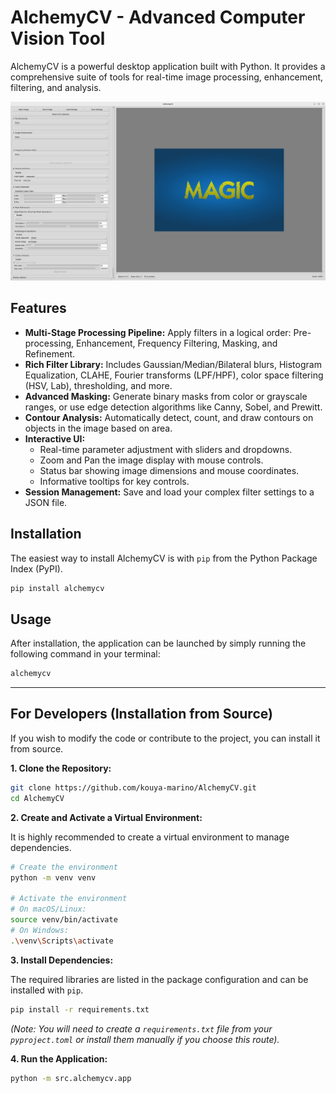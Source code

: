 # AlchemyCV - Advanced Computer Vision Tool

AlchemyCV is a powerful desktop application built with Python. It provides a comprehensive suite of tools for real-time image processing, enhancement, filtering, and analysis.

![AlchemyCV Screenshot](https://raw.githubusercontent.com/kouya-marino/AlchemyCV/main/application.png)

## Features

-   **Multi-Stage Processing Pipeline:** Apply filters in a logical order: Pre-processing, Enhancement, Frequency Filtering, Masking, and Refinement.
-   **Rich Filter Library:** Includes Gaussian/Median/Bilateral blurs, Histogram Equalization, CLAHE, Fourier transforms (LPF/HPF), color space filtering (HSV, Lab), thresholding, and more.
-   **Advanced Masking:** Generate binary masks from color or grayscale ranges, or use edge detection algorithms like Canny, Sobel, and Prewitt.
-   **Contour Analysis:** Automatically detect, count, and draw contours on objects in the image based on area.
-   **Interactive UI:**
    -   Real-time parameter adjustment with sliders and dropdowns.
    -   Zoom and Pan the image display with mouse controls.
    -   Status bar showing image dimensions and mouse coordinates.
    -   Informative tooltips for key controls.
-   **Session Management:** Save and load your complex filter settings to a JSON file.

## Installation

The easiest way to install AlchemyCV is with `pip` from the Python Package Index (PyPI).

```bash
pip install alchemycv
```

## Usage

After installation, the application can be launched by simply running the following command in your terminal:

```bash
alchemycv
```

---

## For Developers (Installation from Source)

If you wish to modify the code or contribute to the project, you can install it from source.

**1. Clone the Repository:**

```bash
git clone https://github.com/kouya-marino/AlchemyCV.git
cd AlchemyCV
```

**2. Create and Activate a Virtual Environment:**

It is highly recommended to create a virtual environment to manage dependencies.

```bash
# Create the environment
python -m venv venv

# Activate the environment
# On macOS/Linux:
source venv/bin/activate
# On Windows:
.\venv\Scripts\activate
```

**3. Install Dependencies:**

The required libraries are listed in the package configuration and can be installed with `pip`.

```bash
pip install -r requirements.txt
```
*(Note: You will need to create a `requirements.txt` file from your `pyproject.toml` or install them manually if you choose this route).*

**4. Run the Application:**

```bash
python -m src.alchemycv.app
```